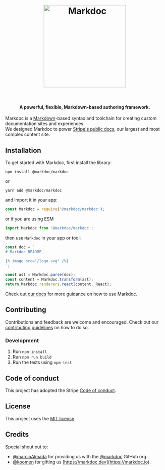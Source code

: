 <h1 align="center">
  <br>
    <img src="https://user-images.githubusercontent.com/62121649/167893184-a2b69260-ca9e-4a77-a5bc-63b8135ae5db.png" alt="Markdoc" width="260">
  <br>
  <br>
</h1>

<h4 align="center">A powerful, flexible, Markdown-based authoring framework.</h4>

Markdoc is a [Markdown](https://commonmark.org)-based syntax and toolchain for creating custom documentation sites and experiences.  
We designed Markdoc to power [Stripe's public docs](http://stripe.com/docs), our largest and most complex content site.

## Installation

To get started with Markdoc, first install the library:

```shell
npm install @markdoc/markdoc
```

or

```shell
yarn add @markdoc/markdoc
```

and import it in your app:

```js
const Markdoc = require('@markdoc/markdoc');
```

or if you are using ESM

```js
import Markdoc from '@markdoc/markdoc';
```

then use `Markdoc` in your app or tool:

```js
const doc = `
# Markdoc README

{% image src="/logo.svg" /%}
`;

const ast = Markdoc.parse(doc);
const content = Markdoc.transform(ast);
return Markdoc.renderers.react(content, React);
```

Check out [our docs](https://markdoc.io/docs) for more guidance on how to use Markdoc.

## Contributing

Contributions and feedback are welcome and encouraged. Check out our [contributing guidelines](.github/CONTRIBUTING.md) on how to do so.

### Development

1. Run `npm install`
1. Run `npm run build`
1. Run the tests using `npm test`

## Code of conduct

This project has adopted the Stripe [Code of conduct](.github/CODE_OF_CONDUCT.md).

## License

This project uses the [MIT license](LICENSE).

## Credits

Special shout out to:

- [@marcioAlmada](https://github.com/marcioAlmada) for providing us with the [@markdoc](https://github.com/markdoc) GitHub org.
- [@koomen](https://github.com/koomen) for gifting us [https://markdoc.dev](https://markdoc.io).
